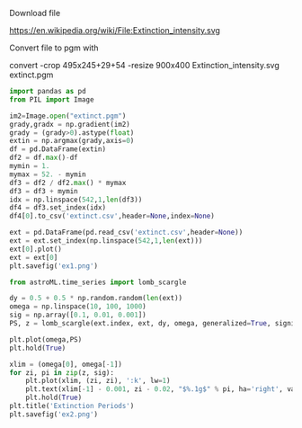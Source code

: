 
Download file

https://en.wikipedia.org/wiki/File:Extinction_intensity.svg

Convert file to pgm with

convert  -crop 495x245+29+54 -resize 900x400 Extinction_intensity.svg  extinct.pgm

```python
import pandas as pd
from PIL import Image

im2=Image.open("extinct.pgm")
grady,gradx = np.gradient(im2)
grady = (grady>0).astype(float)
extin = np.argmax(grady,axis=0)
df = pd.DataFrame(extin)
df2 = df.max()-df
mymin = 1.
mymax = 52. - mymin
df3 = df2 / df2.max() * mymax
df3 = df3 + mymin
idx = np.linspace(542,1,len(df3))
df4 = df3.set_index(idx)
df4[0].to_csv('extinct.csv',header=None,index=None)
```

```python
ext = pd.DataFrame(pd.read_csv('extinct.csv',header=None))
ext = ext.set_index(np.linspace(542,1,len(ext)))
ext[0].plot()
ext = ext[0]
plt.savefig('ex1.png')
```

```python
from astroML.time_series import lomb_scargle

dy = 0.5 + 0.5 * np.random.random(len(ext))
omega = np.linspace(10, 100, 1000)
sig = np.array([0.1, 0.01, 0.001])
PS, z = lomb_scargle(ext.index, ext, dy, omega, generalized=True, significance=sig)

plt.plot(omega,PS)
plt.hold(True)

xlim = (omega[0], omega[-1])
for zi, pi in zip(z, sig):
    plt.plot(xlim, (zi, zi), ':k', lw=1)
    plt.text(xlim[-1] - 0.001, zi - 0.02, "$%.1g$" % pi, ha='right', va='top')
    plt.hold(True)
plt.title('Extinction Periods')
plt.savefig('ex2.png')
```





